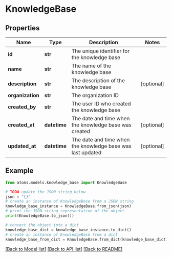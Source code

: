 # KnowledgeBase


## Properties

Name | Type | Description | Notes
------------ | ------------- | ------------- | -------------
**id** | **str** | The unique identifier for the knowledge base | 
**name** | **str** | The name of the knowledge base | 
**description** | **str** | The description of the knowledge base | [optional] 
**organization** | **str** | The organization ID | 
**created_by** | **str** | The user ID who created the knowledge base | 
**created_at** | **datetime** | The date and time when the knowledge base was created | [optional] 
**updated_at** | **datetime** | The date and time when the knowledge base was last updated | [optional] 

## Example

```python
from atoms.models.knowledge_base import KnowledgeBase

# TODO update the JSON string below
json = "{}"
# create an instance of KnowledgeBase from a JSON string
knowledge_base_instance = KnowledgeBase.from_json(json)
# print the JSON string representation of the object
print(KnowledgeBase.to_json())

# convert the object into a dict
knowledge_base_dict = knowledge_base_instance.to_dict()
# create an instance of KnowledgeBase from a dict
knowledge_base_from_dict = KnowledgeBase.from_dict(knowledge_base_dict)
```
[[Back to Model list]](../README.md#documentation-for-models) [[Back to API list]](../README.md#documentation-for-api-endpoints) [[Back to README]](../README.md)



